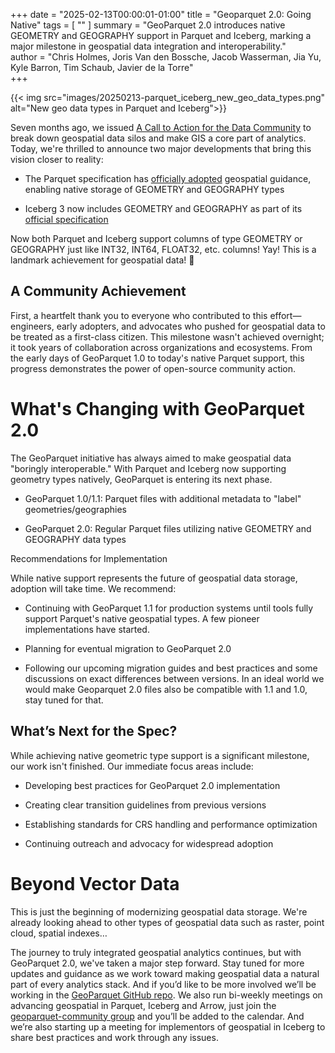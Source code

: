 +++
date = "2025-02-13T00:00:01-01:00"
title = "Geoparquet 2.0: Going Native"
tags = [ ""
]
summary = "GeoParquet 2.0 introduces native GEOMETRY and GEOGRAPHY support in Parquet and Iceberg, marking a major milestone in geospatial data integration and interoperability."  
author = "Chris Holmes, Joris Van den Bossche, Jacob Wasserman, Jia Yu, Kyle Barron, Tim Schaub, Javier de la Torre"  
+++

{{< img src="images/20250213-parquet_iceberg_new_geo_data_types.png" alt="New geo data types in Parquet and Iceberg">}}


Seven months ago, we issued [A Call to Action for the Data Community](https://cloudnativegeo.org/blog/2024/07/embracing-geospatial-as-a-primary-data-type-a-call-to-action-for-the-data-community/) to break down geospatial data silos and make GIS a core part of analytics. Today, we're thrilled to announce two major developments that bring this vision closer to reality:

-   The Parquet specification has [officially adopted](https://github.com/apache/parquet-format/blob/94b9d631aef332c78b8f1482fb032743a9c3c407/Geospatial.md?plain=1#L27) geospatial guidance, enabling native storage of GEOMETRY and GEOGRAPHY types

-   Iceberg 3 now includes GEOMETRY and GEOGRAPHY as part of its [official specification](https://github.com/apache/iceberg/blob/main/format/spec.md)  

Now both Parquet and Iceberg support columns of type GEOMETRY or GEOGRAPHY just like INT32, INT64, FLOAT32, etc. columns! Yay! This is a landmark achievement for geospatial data! 🎉
  
## A Community Achievement

First, a heartfelt thank you to everyone who contributed to this effort—engineers, early adopters, and advocates who pushed for geospatial data to be treated as a first-class citizen. This milestone wasn't achieved overnight; it took years of collaboration across organizations and ecosystems. From the early days of GeoParquet 1.0 to today's native Parquet support, this progress demonstrates the power of open-source community action.

# What's Changing with GeoParquet 2.0

The GeoParquet initiative has always aimed to make geospatial data "boringly interoperable." With Parquet and Iceberg now supporting geometry types natively, GeoParquet is entering its next phase.

-   GeoParquet 1.0/1.1: Parquet files with additional metadata to "label" geometries/geographies
    
-   GeoParquet 2.0: Regular Parquet files utilizing native GEOMETRY and GEOGRAPHY data types

Recommendations for Implementation

While native support represents the future of geospatial data storage, adoption will take time. We recommend:

-   Continuing with GeoParquet 1.1 for production systems until tools fully support Parquet's native geospatial types. A few pioneer implementations have started.  
      
-   Planning for eventual migration to GeoParquet 2.0  
      
-   Following our upcoming migration guides and best practices and some discussions on exact differences between versions. In an ideal world we would make Geoparquet 2.0 files also be compatible with 1.1 and 1.0, stay tuned for that.
    
## What’s Next for the Spec?

While achieving native geometric type support is a significant milestone, our work isn't finished. Our immediate focus areas include:

-   Developing best practices for GeoParquet 2.0 implementation
    
-   Creating clear transition guidelines from previous versions
    
-   Establishing standards for CRS handling and performance optimization
    
-   Continuing outreach and advocacy for widespread adoption
    
# Beyond Vector Data

This is just the beginning of modernizing geospatial data storage. We're already looking ahead to other types of geospatial data such as raster, point cloud, spatial indexes…

The journey to truly integrated geospatial analytics continues, but with GeoParquet 2.0, we've taken a major step forward. Stay tuned for more updates and guidance as we work toward making geospatial data a natural part of every analytics stack. And if you’d like to be more involved we’ll be working in the [GeoParquet GitHub repo](https://github.com/opengeospatial/geoparquet). We also run bi-weekly meetings on advancing geospatial in Parquet, Iceberg and Arrow, just join the [geoparquet-community group](https://groups.google.com/a/cloudnativegeo.org/g/geoparquet-community) and you’ll be added to the calendar. And we’re also starting up a meeting for implementors of geospatial in Iceberg to share best practices and work through any issues.